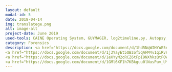 ```yaml
---
layout: default
modal-id: 5
date: 2018-04-14
img: translatege.png
alt: image-alt
project-date: June 2019
used-tools: CAINE Operating System, GUYMAGER, log2timeline.py, Autopsy, Volatility, virustotal.com, Cuckoo, Ghidra
category: Forensics
description: <a href="https://docs.google.com/document/d/1hd5NqWIHYuE5nv2Sq9Y5bQS6SVPXj_2M7w2t-xnn06E/edit?usp=sharing">How to conduct Forensics Data Acquisition?</a>
<a href="https://docs.google.com/document/d/1j3YayEt5QBzof5qAFM4v1qiRv90hkTPVpA3845JCKks/edit?usp=sharing">How to forensically analyze a FileSystem?</a>
<a href="https://docs.google.com/document/d/1eXYyM2cRCZ6tFpI9NXhkzQtFOWB4m4vYQ9v71Yybe_Q/edit?usp=sharing">How to Forensically conduct Memory Analysis</a>
<a href="https://docs.google.com/document/d/1GMl6XF1h7KBkguu0lNusPuv_UY91tOtSpclFuy58EAs/edit?usp=sharing">Sandboxing malware and conducting behavrioral analysis</a>
---
```

